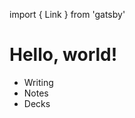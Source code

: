 import { Link } from 'gatsby'

# Hello, world!

- <Link to='/writing'>Writing</Link>
- <Link to='/txt'>Notes</Link>
- <Link to='/decks'>Decks</Link>
